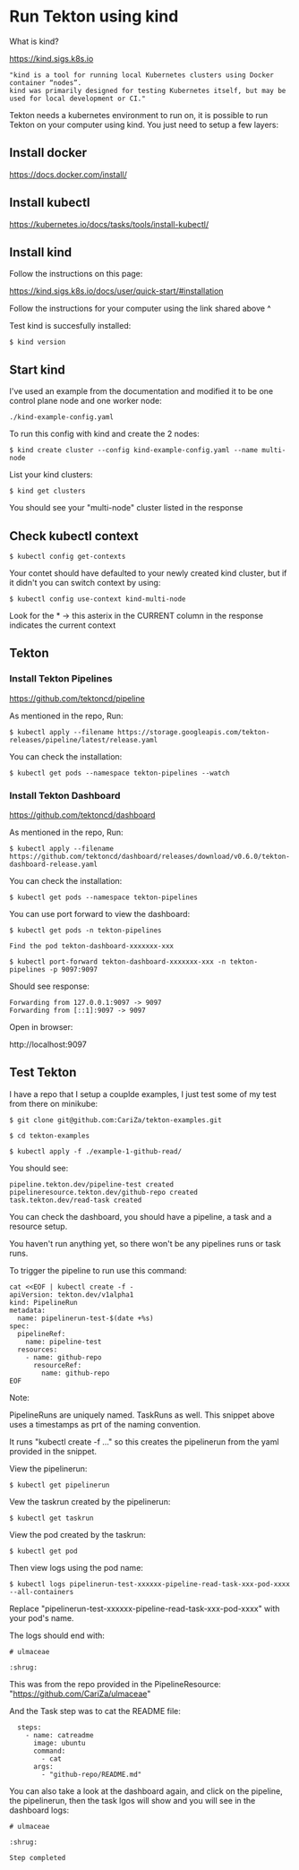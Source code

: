 # Run Tekton using kind

What is kind? 

https://kind.sigs.k8s.io

```
"kind is a tool for running local Kubernetes clusters using Docker container “nodes”.
kind was primarily designed for testing Kubernetes itself, but may be used for local development or CI."
```

Tekton needs a kubernetes environment to run on, it is possible to run Tekton on your computer using kind. You just need to setup a few layers:

## Install docker

https://docs.docker.com/install/

## Install kubectl

https://kubernetes.io/docs/tasks/tools/install-kubectl/

## Install kind

Follow the instructions on this page:

https://kind.sigs.k8s.io/docs/user/quick-start/#installation

Follow the instructions for your computer using the link shared above ^

Test kind is succesfully installed:

    $ kind version

## Start kind

I've used an example from the documentation and modified it to be one control plane node and one worker node:

    ./kind-example-config.yaml

To run this config with kind and create the 2 nodes:

    $ kind create cluster --config kind-example-config.yaml --name multi-node

List your kind clusters:

    $ kind get clusters

You should see your "multi-node" cluster listed in the response

## Check kubectl context

    $ kubectl config get-contexts

Your contet should have defaulted to your newly created kind cluster, but if it didn't you can switch context by using:

    $ kubectl config use-context kind-multi-node

Look for the * -> this asterix in the CURRENT column in the response indicates the current context

## Tekton

### Install Tekton Pipelines

https://github.com/tektoncd/pipeline

As mentioned in the repo, Run:

    $ kubectl apply --filename https://storage.googleapis.com/tekton-releases/pipeline/latest/release.yaml

You can check the installation:

    $ kubectl get pods --namespace tekton-pipelines --watch

### Install Tekton Dashboard

https://github.com/tektoncd/dashboard

As mentioned in the repo, Run:

    $ kubectl apply --filename https://github.com/tektoncd/dashboard/releases/download/v0.6.0/tekton-dashboard-release.yaml

You can check the installation:

    $ kubectl get pods --namespace tekton-pipelines

You can use port forward to view the dashboard:

    $ kubectl get pods -n tekton-pipelines

    Find the pod tekton-dashboard-xxxxxxx-xxx

    $ kubectl port-forward tekton-dashboard-xxxxxxx-xxx -n tekton-pipelines -p 9097:9097

Should see response:

    Forwarding from 127.0.0.1:9097 -> 9097
    Forwarding from [::1]:9097 -> 9097

Open in browser:

http://localhost:9097


## Test Tekton

I have a repo that I setup a couplde examples, I just test some of my test from there on minikube:

    $ git clone git@github.com:CariZa/tekton-examples.git

    $ cd tekton-examples

    $ kubectl apply -f ./example-1-github-read/

You should see:

```
pipeline.tekton.dev/pipeline-test created
pipelineresource.tekton.dev/github-repo created
task.tekton.dev/read-task created
```

You can check the dashboard, you should have a pipeline, a task and a resource setup.

You haven't run anything yet, so there won't be any pipelines runs or task runs.

To trigger the pipeline to run use this command:

```
cat <<EOF | kubectl create -f -
apiVersion: tekton.dev/v1alpha1
kind: PipelineRun
metadata:
  name: pipelinerun-test-$(date +%s)
spec:
  pipelineRef:
    name: pipeline-test
  resources:
    - name: github-repo
      resourceRef:
        name: github-repo
EOF
```

Note:

PipelineRuns are uniquely named. TaskRuns as well. This snippet above uses a timestamps as prt of the naming convention.

It runs "kubectl create -f ..." so this creates the pipelinerun from the yaml provided in the snippet.

View the pipelinerun:

    $ kubectl get pipelinerun

Vew the taskrun created by the pipelinerun:

    $ kubectl get taskrun

View the pod created by the taskrun:

    $ kubectl get pod 

Then view logs using the pod name:

    $ kubectl logs pipelinerun-test-xxxxxx-pipeline-read-task-xxx-pod-xxxx --all-containers

Replace "pipelinerun-test-xxxxxx-pipeline-read-task-xxx-pod-xxxx" with your pod's name.

The logs should end with:

```
# ulmaceae

:shrug:
```

This was from the repo provided in the PipelineResource: "https://github.com/CariZa/ulmaceae"

And the Task step was to cat the README file:

```
  steps:
    - name: catreadme
      image: ubuntu
      command:
        - cat
      args:
        - "github-repo/README.md"
```

You can also take a look at the dashboard again, and click on the pipeline, the pipelinerun, then the task lgos will show and you will see in the dashboard logs:

```
# ulmaceae

:shrug:

Step completed
```



